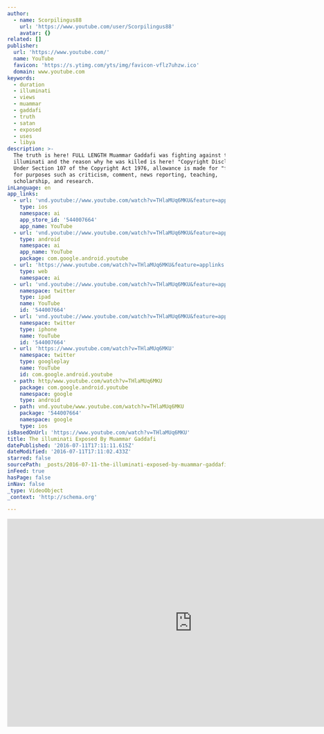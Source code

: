 ```yaml
---
author:
  - name: Scorpilingus88
    url: 'https://www.youtube.com/user/Scorpilingus88'
    avatar: {}
related: []
publisher:
  url: 'https://www.youtube.com/'
  name: YouTube
  favicon: 'https://s.ytimg.com/yts/img/favicon-vflz7uhzw.ico'
  domain: www.youtube.com
keywords:
  - duration
  - illuminati
  - views
  - muammar
  - gaddafi
  - truth
  - satan
  - exposed
  - uses
  - libya
description: >-
  The truth is here! FULL LENGTH Muammar Gaddafi was fighting against the
  illuminati and the reason why he was killed is here! "Copyright Disclaimer
  Under Section 107 of the Copyright Act 1976, allowance is made for "fair use"
  for purposes such as criticism, comment, news reporting, teaching,
  scholarship, and research.
inLanguage: en
app_links:
  - url: 'vnd.youtube://www.youtube.com/watch?v=THlaMUq6MKU&feature=applinks'
    type: ios
    namespace: ai
    app_store_id: '544007664'
    app_name: YouTube
  - url: 'vnd.youtube://www.youtube.com/watch?v=THlaMUq6MKU&feature=applinks'
    type: android
    namespace: ai
    app_name: YouTube
    package: com.google.android.youtube
  - url: 'https://www.youtube.com/watch?v=THlaMUq6MKU&feature=applinks'
    type: web
    namespace: ai
  - url: 'vnd.youtube://www.youtube.com/watch?v=THlaMUq6MKU&feature=applinks'
    namespace: twitter
    type: ipad
    name: YouTube
    id: '544007664'
  - url: 'vnd.youtube://www.youtube.com/watch?v=THlaMUq6MKU&feature=applinks'
    namespace: twitter
    type: iphone
    name: YouTube
    id: '544007664'
  - url: 'https://www.youtube.com/watch?v=THlaMUq6MKU'
    namespace: twitter
    type: googleplay
    name: YouTube
    id: com.google.android.youtube
  - path: http/www.youtube.com/watch?v=THlaMUq6MKU
    package: com.google.android.youtube
    namespace: google
    type: android
  - path: vnd.youtube/www.youtube.com/watch?v=THlaMUq6MKU
    package: '544007664'
    namespace: google
    type: ios
isBasedOnUrl: 'https://www.youtube.com/watch?v=THlaMUq6MKU'
title: The illuminati Exposed By Muammar Gaddafi
datePublished: '2016-07-11T17:11:11.615Z'
dateModified: '2016-07-11T17:11:02.433Z'
starred: false
sourcePath: _posts/2016-07-11-the-illuminati-exposed-by-muammar-gaddafi.md
inFeed: true
hasPage: false
inNav: false
_type: VideoObject
_context: 'http://schema.org'

---
```

<iframe src="https://cdn.embedly.com/widgets/media.html?src=https%3A%2F%2Fwww.youtube.com%2Fembed%2FTHlaMUq6MKU%3Ffeature%3Doembed&amp;url=http%3A%2F%2Fwww.youtube.com%2Fwatch%3Fv%3DTHlaMUq6MKU&amp;image=https%3A%2F%2Fi.ytimg.com%2Fvi%2FTHlaMUq6MKU%2Fhqdefault.jpg&amp;key=b7d04c9b404c499eba89ee7072e1c4f7&amp;type=text%2Fhtml&amp;schema=youtube" width="854" height="480" scrolling="no" frameborder="0" allowfullscreen="" style=""></iframe>